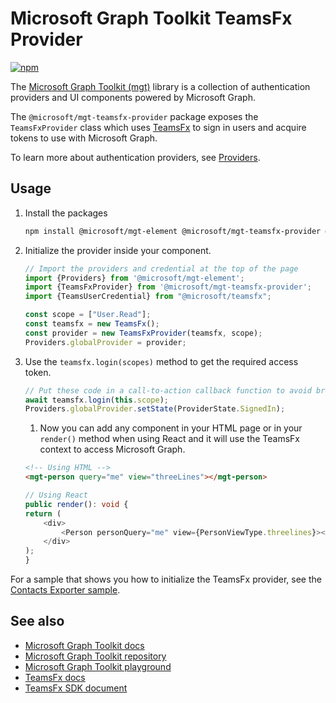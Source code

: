# Microsoft Graph Toolkit TeamsFx Provider

[![npm](https://img.shields.io/npm/v/@microsoft/mgt-teamsfx-provider?style=for-the-badge)](https://www.npmjs.com/package/@microsoft/mgt-teamsfx-provider)

The [Microsoft Graph Toolkit (mgt)](https://aka.ms/mgt) library is a collection of authentication providers and UI components powered by Microsoft Graph. 

The `@microsoft/mgt-teamsfx-provider` package exposes the `TeamsFxProvider` class which uses [TeamsFx](https://www.npmjs.com/package/@microsoft/teamsfx) to sign in users and acquire tokens to use with Microsoft Graph.

To learn more about authentication providers, see [Providers](./providers.md).

## Usage

1. Install the packages

    ```bash
    npm install @microsoft/mgt-element @microsoft/mgt-teamsfx-provider @microsoft/teamsfx
    ```

1. Initialize the provider inside your component.

    ```ts
    // Import the providers and credential at the top of the page
    import {Providers} from '@microsoft/mgt-element';
    import {TeamsFxProvider} from '@microsoft/mgt-teamsfx-provider';
    import {TeamsUserCredential} from "@microsoft/teamsfx";

    const scope = ["User.Read"];
    const teamsfx = new TeamsFx();
    const provider = new TeamsFxProvider(teamsfx, scope);
    Providers.globalProvider = provider;
    ```

1. Use the `teamsfx.login(scopes)` method to get the required access token.

    ```ts
    // Put these code in a call-to-action callback function to avoid browser blocking automatically showing up pop-ups. 
    await teamsfx.login(this.scope);
    Providers.globalProvider.setState(ProviderState.SignedIn);
    ```

    1. Now you can add any component in your HTML page or in your `render()` method when using React and it will use the TeamsFx context to access Microsoft Graph.

    ```html
    <!-- Using HTML -->
    <mgt-person query="me" view="threeLines"></mgt-person>
    ```

    ```ts
    // Using React
    public render(): void {
    return (
        <div>
            <Person personQuery="me" view={PersonViewType.threelines}></Person>
        </div>
    );
    }
    ```

For a sample that shows you how to initialize the TeamsFx provider, see the [Contacts Exporter sample](https://github.com/OfficeDev/TeamsFx-Samples/tree/dev/hello-world-tab-with-backend).

## See also
* [Microsoft Graph Toolkit docs](https://aka.ms/mgt-docs)
* [Microsoft Graph Toolkit repository](https://aka.ms/mgt)
* [Microsoft Graph Toolkit playground](https://mgt.dev)
* [TeamsFx docs](https://aka.ms/teamsfx-docs)
* [TeamsFx SDK document](https://docs.microsoft.com/en-us/microsoftteams/platform/toolkit/teamsfx-sdk)
